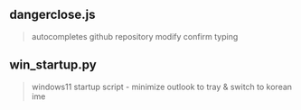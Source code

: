 ##  dangerclose.js
> autocompletes github repository modify confirm typing
## win_startup.py
> windows11 startup script - minimize outlook to tray & switch to korean ime